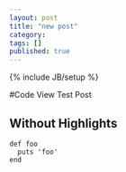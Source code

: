 ```yaml
---
layout: post
title: "new post"
category: 
tags: []
published: true
---
```

{% include JB/setup %}

#Code View Test Post


## Without Highlights

    def foo
      puts 'foo'
    end


